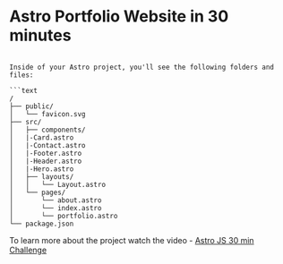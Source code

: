 # Astro Portfolio Website in 30 minutes
```## 🚀 Project Structure

Inside of your Astro project, you'll see the following folders and files:

```text
/
├── public/
│   └── favicon.svg
├── src/
│   ├── components/
│   |-Card.astro
│   |-Contact.astro
│   |-Footer.astro
│   |-Header.astro
│   |-Hero.astro
│   ├── layouts/
│   │   └── Layout.astro
│   └── pages/
│       └── about.astro
│       └── index.astro
│       └── portfolio.astro
└── package.json
```

To learn more about the project watch the video - [Astro JS 30 min Challenge](https://youtu.be/ePbamLbqTZo)